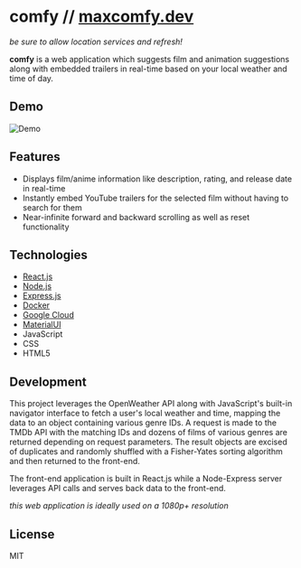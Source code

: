 # comfy // [maxcomfy.dev](https://maxcomfy.dev)

<em>be sure to allow location services and refresh!</em>

<b>comfy</b> is a web application which suggests film and animation suggestions along with embedded trailers in real-time based on your local weather and time of day.

## Demo

![Demo](/img/reduced.gif)

## Features

- Displays film/anime information like description, rating, and release date in real-time
- Instantly embed YouTube trailers for the selected film without having to search for them
- Near-infinite forward and backward scrolling as well as reset functionality

## Technologies

- [React.js](https://reactjs.org/)
- [Node.js](https://nodejs.org/en/)
- [Express.js](https://expressjs.com/)
- [Docker](https://docker.com/)
- [Google Cloud](https://cloud.google.com/)
- [MaterialUI](https://mui.com/)
- JavaScript
- CSS
- HTML5

## Development

This project leverages the OpenWeather API along with JavaScript's built-in navigator interface to fetch a user's local weather and time, mapping the data to an object containing various genre IDs. A request is made to the TMDb API with the matching IDs and dozens of films of various genres are returned depending on request parameters. The result objects are excised of duplicates and randomly shuffled with a Fisher-Yates sorting algorithm and then returned to the front-end.

The front-end application is built in React.js while a Node-Express server leverages API calls and serves back data to the front-end.

<span><em>this web application is ideally used on a 1080p+ resolution</em></small>

## License

MIT

